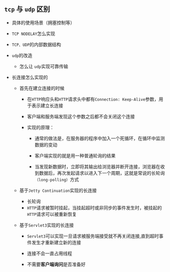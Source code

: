 ## `tcp` 与 `udp` 区别
* 具体的使用场景（拥塞控制等）
* `TCP NODELAY`怎么实现
* `TCP、UDP`的内部数据结构
* `udp`的改造
    * 怎么让 `udp`实现可靠传输

* 长连接怎么实现的
    * 首先在建立连接的时候
    
        * 在`HTTP`响应头和`HTTP`请求头中都有`Connection: Keep-Alive`参数，用于表示建立长连接
        
        * 客户端和服务端发现这个参数之后都不会关闭这个连接
        * 实现的原理：
            * 通常的做法是，在服务器的程序中加入一个死循环，在循环中监测数据的变动
            
            * 客户端实现的就是用一种普通轮询的结果
            
            * 当发现新数据时，立即将其输出给浏览器并断开连接，浏览器在收到数据后，再次发起请求以进入下一个周期，这就是常说的长轮询`（long-polling）`方式
    * 基于`Jetty Continuation`实现的长连接 
        * 长轮询
        * `HTTP`请求被暂时挂起，当挂起超时或非同步的事件发生时，被挂起的`HTTP`请求可以被重新恢复
    * 基于`Servlet3`实现的长连接
        * `Servlet3`可以实现一旦请求被服务端接受就不再关闭连接,直到超时事件发生才重新建立新的连接
        
        * 连接不会一直占用线程
        * 不需要**客户端询问**是否准备好 




